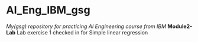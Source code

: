 # AI_Eng_IBM_gsg
_My(gsg) repository for practicing AI Engineering course from IBM_
**Module2-Lab**
Lab exercise 1 checked in for Simple linear regression
